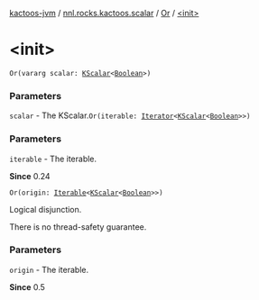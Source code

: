 [kactoos-jvm](../../index.md) / [nnl.rocks.kactoos.scalar](../index.md) / [Or](index.md) / [&lt;init&gt;](./-init-.md)

# &lt;init&gt;

`Or(vararg scalar: `[`KScalar`](../../nnl.rocks.kactoos/-k-scalar.md)`<`[`Boolean`](https://kotlinlang.org/api/latest/jvm/stdlib/kotlin/-boolean/index.html)`>)`

### Parameters

`scalar` - The KScalar.`Or(iterable: `[`Iterator`](https://kotlinlang.org/api/latest/jvm/stdlib/kotlin.collections/-iterator/index.html)`<`[`KScalar`](../../nnl.rocks.kactoos/-k-scalar.md)`<`[`Boolean`](https://kotlinlang.org/api/latest/jvm/stdlib/kotlin/-boolean/index.html)`>>)`

### Parameters

`iterable` - The iterable.

**Since**
0.24

`Or(origin: `[`Iterable`](https://kotlinlang.org/api/latest/jvm/stdlib/kotlin.collections/-iterable/index.html)`<`[`KScalar`](../../nnl.rocks.kactoos/-k-scalar.md)`<`[`Boolean`](https://kotlinlang.org/api/latest/jvm/stdlib/kotlin/-boolean/index.html)`>>)`

Logical disjunction.

There is no thread-safety guarantee.

### Parameters

`origin` - The iterable.

**Since**
0.5


